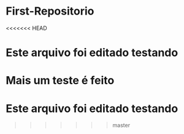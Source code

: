 # First-Repositorio
<<<<<<< HEAD
# Este arquivo foi editado testando
Mais um teste é feito
=======
# Este arquivo foi editado testando
>>>>>>> master
